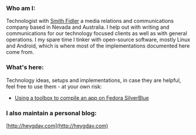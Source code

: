 ### Who am I:
Technologist with [Smith Fidler](http://smithfidler.com) a media relations and communications company based in Nevada and Australia. I help out with writing and communications for our technology focused clients as well as with general operations. I my spare time I tinker with open-source software, mostly Linux and Android, which is where most of the implementations documented here come from.
### What's here:
Technology ideas, setups and implementations, in case they are helpful, feel free to use them - at your own risk:
* [Using a toolbox to compile an app on Fedora SilverBlue](https://github.com/joefidler/joefidler.github.io/wiki/Compile-a-C-language-app-on-Fedora-Silverblue-using-a-toolbox)
### I also maintain a personal blog: 
[http://heygday.com](http://heygday.com)
